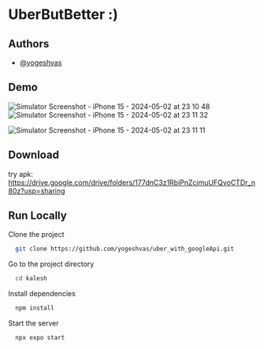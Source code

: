 # UberButBetter :)

## Authors

- [@yogeshvas](https://www.github.com/yogeshvas)


## Demo

![Simulator Screenshot - iPhone 15 - 2024-05-02 at 23 10 48](https://github.com/yogeshvas/uber_with_googleApi/assets/130190342/8232811d-0582-47b9-9e45-b60afc2984e8)
![Simulator Screenshot - iPhone 15 - 2024-05-02 at 23 11 32](https://github.com/yogeshvas/uber_with_googleApi/assets/130190342/7ff4bab4-d11f-444e-ae5c-b130f33b7918)

![Simulator Screenshot - iPhone 15 - 2024-05-02 at 23 11 11](https://github.com/yogeshvas/uber_with_googleApi/assets/130190342/aa3df58a-5ad5-4e77-8340-ec1c2f74bde6)



## Download
try apk: https://drive.google.com/drive/folders/177dnC3z1RbiPnZcjmuUFQvoCTDr_n80z?usp=sharing

## Run Locally
Clone the project

```bash
  git clone https://github.com/yogeshvas/uber_with_googleApi.git
```

Go to the project directory

```bash
  cd kalesh
```

Install dependencies

```bash
  npm install
```

Start the server

```bash
  npx expo start
```
